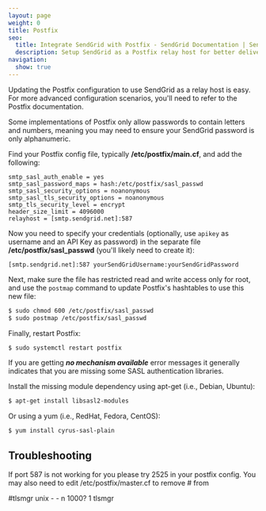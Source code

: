 ```yaml
---
layout: page
weight: 0
title: Postfix
seo:
  title: Integrate SendGrid with Postfix - SendGrid Documentation | SendGrid
  description: Setup SendGrid as a Postfix relay host for better deliverability and advanced statistics on your email.
navigation:
  show: true
---
```


Updating the Postfix configuration to use SendGrid as a relay host is easy. For more advanced configuration scenarios, you'll need to refer to the Postfix documentation.

<call-out type="warning">

Some implementations of Postfix only allow passwords to contain letters and numbers, meaning you may need to ensure your SendGrid password is only alphanumeric.

</call-out>

Find your Postfix config file, typically **/etc/postfix/main.cf**, and add the following:

```
smtp_sasl_auth_enable = yes
smtp_sasl_password_maps = hash:/etc/postfix/sasl_passwd
smtp_sasl_security_options = noanonymous
smtp_sasl_tls_security_options = noanonymous
smtp_tls_security_level = encrypt
header_size_limit = 4096000
relayhost = [smtp.sendgrid.net]:587
```

Now you need to specify your credentials (optionally, use `apikey` as username and an API Key as password) in the separate file **/etc/postfix/sasl_passwd** (you'll likely need to create it):

```
[smtp.sendgrid.net]:587 yourSendGridUsername:yourSendGridPassword
```

Next, make sure the file has restricted read and write access only for root, and use the `postmap` command to update Postfix's hashtables to use this new file:

```bash
$ sudo chmod 600 /etc/postfix/sasl_passwd
$ sudo postmap /etc/postfix/sasl_passwd
```

Finally, restart Postfix:
```bash
$ sudo systemctl restart postfix
```


<call-out>

If you are getting ***no mechanism available*** error messages it generally indicates that you are missing some SASL authentication libraries.

</call-out>

Install the missing module dependency using apt-get (i.e., Debian, Ubuntu):

```bash
$ apt-get install libsasl2-modules
```

 Or using a yum (i.e., RedHat, Fedora, CentOS):

```bash
$ yum install cyrus-sasl-plain
```

  ## 	Troubleshooting
 	
If port 587 is not working for you please try 2525 in your postfix config. You may also need to edit /etc/postfix/master.cf to remove # from

 #tlsmgr unix - - n 1000? 1 tlsmgr
